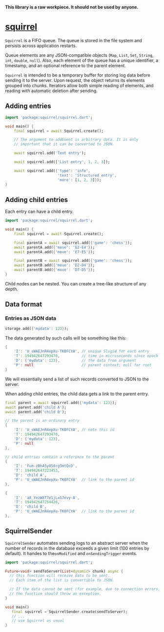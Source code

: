 **This library is a raw workpiece. It should not be used by anyone.**

# [squirrel](https://github.com/rtmigo/squirrel_dart)

`Squirrel` is a FIFO queue. The queue is stored in the file system and persists across application restarts.

Queue elements are any JSON-compatible objects (`Map`, `List`, `Set`, `String`, `int`, `double`, `null`). Also, each element of the queue has a unique identifier, a timestamp, and an optional reference to the parent element.

`Squirrel` is intended to be a temporary buffer for storing log data before sending it to the server. Upon request, the object returns its elements grouped into chunks. Iterators allow both simple reading of elements, and reading with automatic deletion after sending.

## Adding entries

```dart
import 'package:squirrel/squirrel.dart';

void main() {
    final squirrel = await Squirrel.create();

    // The argument to addEvent is arbitrary data. It is only 
    // important that it can be converted to JSON.

    await squirrel.add('Text entry');

    await squirrel.add(['List entry', 1, 2, 3]);

    await squirrel.add({'type': 'info', 
                        'text': 'Structured entry',
                        'more': [1, 2, 3]});
}
```

## Adding child entries

Each entry can have a child entry.

```dart
import 'package:squirrel/squirrel.dart';

void main() {
    final squirrel = await Squirrel.create();

    final parentA = await squirrel.add({'game': 'chess'});
    await parentA.add({'move': 'E2-E4'});
    await parentA.add({'move': 'E7-E5'});

    final parentB = await squirrel.add({'game': 'chess'});
    await parentB.add({'move': 'D2-D4'});
    await parentB.add({'move': 'D7-D5'});
}
```

Child nodes can be nested. You can create a tree-like structure of any depth.

## Data format

### Entries as JSON data

```dart
storage.add({'mydata': 123});
```

The data generated by such calls will be something like this:

```dart
{
    'I': 'U_sWAEJnR4epXu-TK0FCYA', // unique Slugid for each entry
    'T': 194942647293470,          // time in microseconds since epoch UTC
    'D': {'mydata': 123},          // the data from argument
    'P': null                      // parent context; null for root
}
```

We will essentially send a list of such records converted to JSON to the server.

When adding child entries, the child data gets a link to the parent entry.

```dart
final parent = await squirrel.add({'mydata': 123});
await parent.add('child A');
await parent.add('child B');
```

```dart
// the parent is an ordinary entry
{
    'I': 'U_sWAEJnR4epXu-TK0FCYA', // note this id
    'T': 194942647293470,          
    'D': {'mydata': 123},          
    'P': null                      
},

// child entries contain a reference to the parent 
{
    'I': 'Fum-zBhASyO50rg3mtQcD',
    'T': 194942647223453,
    'D': 'child A',
    'P': 'U_sWAEJnR4epXu-TK0FCYA'  // link to the parent id
},

{
    'I': 'a8_YezW8T7e1jLxG7evy-A',
    'T': 194942647254428,
    'D': 'child B',
    'P': 'U_sWAEJnR4epXu-TK0FCYA'  // link to the parent id
},
```

## SquirrelSender

`SquirrelSender` automates sending logs to an abstract server when the number of records in the database exceeds a given limit (100 entries by default). It handes to the`onModified` and `onSendingTrigger` events.

```dart
import 'package:squirrel/squirrel.dart';

Future<void> sendToServer(List<dynamic> chunk) async {
  // this function will receive data to be sent.
  // Each item of the list is convertible to JSON.

  // If the data cannot be sent (for example, due to connection errors),
  // the function should throw an exception.
}

void main()
   final squirrel = SquirrelSender.create(sendToServer);
   // ...
   // use Squirrel as usual
}
```
